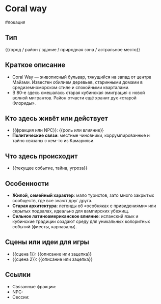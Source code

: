 # Coral way
#локация

## Тип
{{город / район / здание / природная зона / астральное место}}

## Краткое описание
- Coral Way — живописный бульвар, тянущийся на запад от центра Майами. Известен обилием деревьев, старинными домами в средиземноморском стиле и спокойными кварталами.
- В 80-е здесь смешалась старая кубинская эмиграция с новой волной мигрантов. Район отчасти ещё хранит дух «старой Флориды».

## Кто здесь живёт или действует
- {{фракция или NPC}}: {{роль или влияние}}
- **Политические связи**: местные чиновники, коррумпированные и тайно связаны с кем-то из Камарильи.
## Что здесь происходит
- {{текущее событие, тайна, угроза}}

## Особенности
-  **Жилой, семейный характер**: мало туристов, зато много закрытых сообществ, где все знают друг друга.
- **Старая архитектура**: легенды об «особняках с привидениями» или скрытых подвалах, идеально для вампирских убежищ.
- **Сильное латиноамериканское влияние**: испанский язык и кубинские традиции создают среду для уникальных колоритных событий (фиесты, карнавалы).

## Сцены или идеи для игры
- {{сцена 1}}: {{описание или зацепка}}
- {{сцена 2}}: {{описание или зацепка}}

## Ссылки
- Связанные фракции: 
- NPC: 
- Сессии: 
